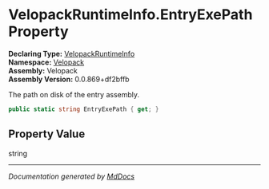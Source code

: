﻿<!--  
  <auto-generated>   
    The contents of this file were generated by a tool.  
    Changes to this file may be list if the file is regenerated  
  </auto-generated>   
-->

# VelopackRuntimeInfo.EntryExePath Property

**Declaring Type:** [VelopackRuntimeInfo](../index.md)  
**Namespace:** [Velopack](../../index.md)  
**Assembly:** Velopack  
**Assembly Version:** 0.0.869+df2bffb

 The path on disk of the entry assembly. 

```csharp
public static string EntryExePath { get; }
```

## Property Value

string

___

*Documentation generated by [MdDocs](https://github.com/ap0llo/mddocs)*
